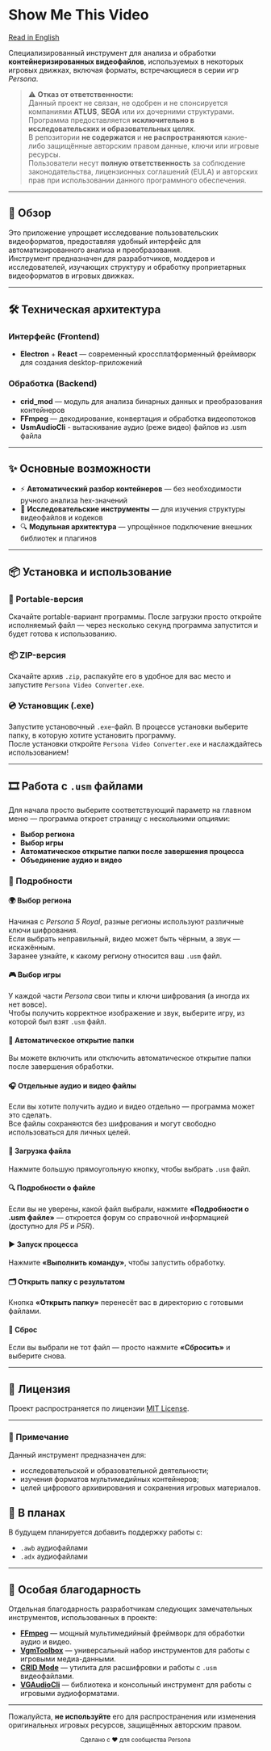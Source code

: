 # Show Me This Video
[Read in English](./README.md)

Специализированный инструмент для анализа и обработки **контейнеризированных видеофайлов**, используемых в некоторых игровых движках, включая форматы, встречающиеся в серии игр *Persona*.

> ⚠️ **Отказ от ответственности:**  
> Данный проект не связан, не одобрен и не спонсируется компаниями **ATLUS**, **SEGA** или их дочерними структурами.  
> Программа предоставляется **исключительно в исследовательских и образовательных целях**.  
> В репозитории **не содержатся** и **не распространяются** какие-либо защищённые авторским правом данные, ключи или игровые ресурсы.  
> Пользователи несут **полную ответственность** за соблюдение законодательства, лицензионных соглашений (EULA) и авторских прав при использовании данного программного обеспечения.

---

## 🚀 Обзор

Это приложение упрощает исследование пользовательских видеоформатов, предоставляя удобный интерфейс для автоматизированного анализа и преобразования.  
Инструмент предназначен для разработчиков, моддеров и исследователей, изучающих структуру и обработку проприетарных видеоформатов в игровых движках.

---

## 🛠️ Техническая архитектура

### Интерфейс (Frontend)
- **Electron** + **React** — современный кроссплатформенный фреймворк для создания desktop-приложений

### Обработка (Backend)
- **crid_mod** — модуль для анализа бинарных данных и преобразования контейнеров
- **FFmpeg** — декодирование, конвертация и обработка видеопотоков
- **UsmAudioCli** - вытаскивание аудио (реже видео) файлов из .usm файла

---

## ✨ Основные возможности

- ⚡ **Автоматический разбор контейнеров** — без необходимости ручного анализа hex-значений  
- 🔧 **Исследовательские инструменты** — для изучения структуры видеофайлов и кодеков  
- 🔍 **Модульная архитектура** — упрощённое подключение внешних библиотек и плагинов

---

## 📦 Установка и использование

### 🧩 Portable-версия
Скачайте portable-вариант программы. После загрузки просто откройте исполняемый файл — через несколько секунд программа запустится и будет готова к использованию.

### 📦 ZIP-версия
Скачайте архив `.zip`, распакуйте его в удобное для вас место и запустите `Persona Video Converter.exe`.

### 💿 Установщик (.exe)
Запустите установочный `.exe`-файл. В процессе установки выберите папку, в которую хотите установить программу.  
После установки откройте `Persona Video Converter.exe` и наслаждайтесь использованием!

---

## 🎞️ Работа с `.usm` файлами

Для начала просто выберите соответствующий параметр на главном меню — программа откроет страницу с несколькими опциями:

- **Выбор региона**  
- **Выбор игры**  
- **Автоматическое открытие папки после завершения процесса**  
- **Объединение аудио и видео**

### 🧠 Подробности

#### 🌍 Выбор региона
Начиная с *Persona 5 Royal*, разные регионы используют различные ключи шифрования.  
Если выбрать неправильный, видео может быть чёрным, а звук — искажённым.  
Заранее узнайте, к какому региону относится ваш `.usm` файл.

#### 🎮 Выбор игры
У каждой части *Persona* свои типы и ключи шифрования (а иногда их нет вовсе).  
Чтобы получить корректное изображение и звук, выберите игру, из которой был взят `.usm` файл.

#### 📂 Автоматическое открытие папки
Вы можете включить или отключить автоматическое открытие папки после завершения обработки.

#### 🎧 Отдельные аудио и видео файлы
Если вы хотите получить аудио и видео отдельно — программа может это сделать.  
Все файлы сохраняются без шифрования и могут свободно использоваться для личных целей.

#### 📁 Загрузка файла
Нажмите большую прямоугольную кнопку, чтобы выбрать `.usm` файл.

#### 🔍 Подробности о файле
Если вы не уверены, какой файл выбрали, нажмите **«Подробности о .usm файле»** — откроется форум со справочной информацией  
(доступно для *P5* и *P5R*).

#### ▶️ Запуск процесса
Нажмите **«Выполнить команду»**, чтобы запустить обработку.

#### 🗂️ Открыть папку с результатом
Кнопка **«Открыть папку»** перенесёт вас в директорию с готовыми файлами.

#### 🔄 Сброс
Если вы выбрали не тот файл — просто нажмите **«Сбросить»** и выберите снова.

---

## 📜 Лицензия

Проект распространяется по лицензии [MIT License](./LICENSE).

---

### 🧠 Примечание

Данный инструмент предназначен для:
- исследовательской и образовательной деятельности;
- изучения форматов мультимедийных контейнеров;
- целей цифрового архивирования и сохранения игровых материалов.

## 🚧 В планах

В будущем планируется добавить поддержку работы с:
- `.awb` аудиофайлами  
- `.adx` аудиофайлами

---

## 🙏 Особая благодарность

Отдельная благодарность разработчикам следующих замечательных инструментов, использованных в проекте:

- [**FFmpeg**](https://github.com/FFmpeg/FFmpeg) — мощный мультимедийный фреймворк для обработки аудио и видео.  
- [**VgmToolbox**](https://github.com/Manicsteiner/VGMToolbox) — универсальный набор инструментов для работы с игровыми медиа-данными.  
- [**CRID Mode**](https://github.com/kokarare1212/CRID-usm-Decrypter) — утилита для расшифровки и работы с `.usm` видеофайлами.  
- [**VGAudioCli**](https://github.com/Thealexbarney/VGAudio) — библиотека и консольный инструмент для работы с игровыми аудиоформатами.

---

Пожалуйста, **не используйте** его для распространения или изменения оригинальных игровых ресурсов, защищённых авторским правом.

<p align="center">
  <sub>Сделано с ❤️ для сообщества Persona</sub>
</p>